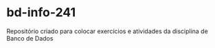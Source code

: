 # bd-info-241 
Repositório criado para colocar exercícios e atividades da disciplina de Banco de Dados 
